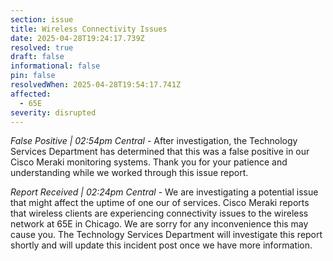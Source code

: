 ```yaml
---
section: issue
title: Wireless Connectivity Issues
date: 2025-04-28T19:24:17.739Z
resolved: true
draft: false
informational: false
pin: false
resolvedWhen: 2025-04-28T19:54:17.741Z
affected:
  - 65E
severity: disrupted
---
```

*False Positive | 02:54pm Central* - After investigation, the Technology Services Department has determined that this was a false positive in our Cisco Meraki monitoring systems. Thank you for your patience and understanding while we worked through this issue report.

*Report Received | 02:24pm Central* - We are investigating a potential issue that might affect the uptime of one our of services. Cisco Meraki reports that wireless clients are experiencing connectivity issues to the wireless network at 65E in Chicago. We are sorry for any inconvenience this may cause you. The Technology Services Department will investigate this report shortly and will update this incident post once we have more information.